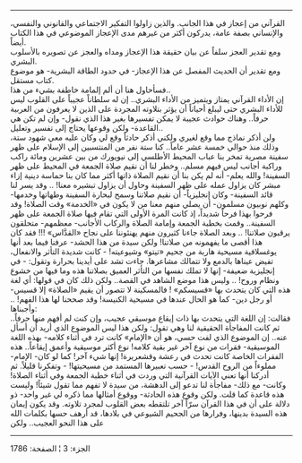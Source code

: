 ------------------------------------------------------------------------

القرآني من إعجاز في هذا الجانب. والذين زاولوا التفكير الاجتماعي
والقانوني والنفسي، والإنساني بصفة عامة، يدركون أكثر من غيرهم مدى الإعجاز
الموضوعي في هذا الكتاب أيضاً.  
ومع تقدير العجز سلفاً عن بيان حقيقة هذا الإعجاز ومداه والعجز عن تصويره
بالأسلوب البشري.  
ومع تقدير أن الحديث المفصل عن هذا الإعجاز- في حدود الطاقة البشرية- هو
موضوع كتاب مستقل.  
فسأحاول هنا أن ألم إلمامة خاطفة بشيء من هذا..  
إن الأداء القرآني يمتاز ويتميز من الأداء البشري.. إن له سلطاناً عجيباً على
القلوب ليس للأداء البشري حتى ليبلغ أحياناً أن يؤثر بتلاوته المجردة على
الذين لا يعرفون من العربية حرفاً.. وهناك حوادث عجيبة لا يمكن تفسيرها بغير
هذا الذي نقول- وإن لم تكن هي القاعدة- ولكن وقوعها يحتاج إلى تفسير
وتعليل..  
ولن أذكر نماذج مما وقع لغيري ولكني أذكر حادثاً وقع لي وكان عليه معي شهود
ستة، وذلك منذ حوالي خمسة عشر عاماً.. كنا ستة نفر من المنتسبين إلى الإسلام
على ظهر سفينة مصرية تمخر بنا عباب المحيط الأطلسي إلى نيويورك من بين
عشرين ومائة راكب وراكبة أجانب ليس فيهم مسلم.. وخطر لنا أن نقيم صلاة
الجمعة في المحيط على ظهر السفينة! والله يعلم- أنه لم يكن بنا أن نقيم
الصلاة ذاتها أكثر مما كان بنا حماسة دينية إزاء مبشر كان يزاول عمله على
ظهر السفينة وحاول أن يزاول تبشيره معنا! .. وقد يسر لنا قائد السفينة-
وكان إنجليزياً- أن نقيم صلاتنا وسمح لبحارة السفينة وطهاتها وخدمها- وكلهم
نوبيون مسلمون- أن يصلي منهم معنا من لا يكون في «الخدمة» وقت الصلاة! وقد
فرحوا بهذا فرحاً شديداً، إذ كانت المرة الأولى التي تقام فيها صلاة الجمعة
على ظهر السفينة.. وقمت بخطبة الجمعة وإمامة الصلاة والركاب الأجانب-
معظمهم- متحلقون يرقبون صلاتنا! .. وبعد الصلاة جاءنا كثيرون منهم يهنئوننا
على نجاح «القدَّاس» !!! فقد كان هذا أقصى ما يفهمونه من صلاتنا! ولكن سيدة
من هذا الحشد- عرفنا فيما بعد أنها يوغسلافية مسيحية هاربة من جحيم «تيتو»
وشيوعيته! - كانت شديدة التأثر والانفعال، تفيض عيناها بالدمع ولا تتمالك
مشاعرها. جاءت تشد على أيدينا بحرارة وتقول: - في إنجليزية ضعيفة- إنها لا
تملك نفسها من التأثر العميق بصلاتنا هذه وما فيها من خشوع ونظام وروح! ..
وليس هذا موضع الشاهد في القصة.. ولكن ذلك كان في قولها: أي لغة هذه التي
كان يتحدث بها «قسيسكم» ! فالمسكينة لا تتصور أن يقيم «الصلاة» إلا قسيس-
أو رجل دين- كما هو الحال عندها في مسيحية الكنيسة! وقد صححنا لها هذا
الفهم! .. وأجبناها:  
فقالت: إن اللغة التي يتحدث بها ذات إيقاع موسيقي عجيب، وإن كنت لم أفهم
منها حرفاً.. ثم كانت المفاجأة الحقيقية لنا وهي تقول: ولكن هذا ليس الموضوع
الذي أريد أن أسأل عنه.. إن الموضوع الذي لفت حسي، هو أن «الإمام» كانت ترد
في أثناء كلامه- بهذه اللغة الموسيقية- فقرات من نوع آخر غير بقية كلامه!
نوع أكثر موسيقية وأعمق إيقاعاً.. هذه الفقرات الخاصة كانت تحدث في رعشة
وقشعريرة! إنها شيء آخر! كما لو كان- الإمام- مملوءاً من الروح القدس! - حسب
تعبيرها المستمد من مسيحيتها! - وتفكرنا قليلاً. ثم أدركنا أنها تعني الآيات
القرآنية التي وردت في أثناء خطبة الجمعة وفي أثناء الصلاة! وكانت- مع ذلك-
مفاجأة لنا تدعو إلى الدهشة، من سيدة لا تفهم مما تقول شيئاً! وليست هذه
قاعدة كما قلت. ولكن وقوع هذه الحادثة- ووقوع أمثالها مما ذكره لي غير
واحد- ذو دلالة على أن في هذا القرآن سرّاً آخر تلتقطه بعض القلوب لمجرد
تلاوته. وقد يكون إيمان هذه السيدة بدينها، وفرارها من الجحيم الشيوعي في
بلادها، قد أرهف حسها بكلمات الله على هذا النحو العجيب.. ولكن

------------------------------------------------------------------------

الجزء: 3 ¦ الصفحة: 1786
